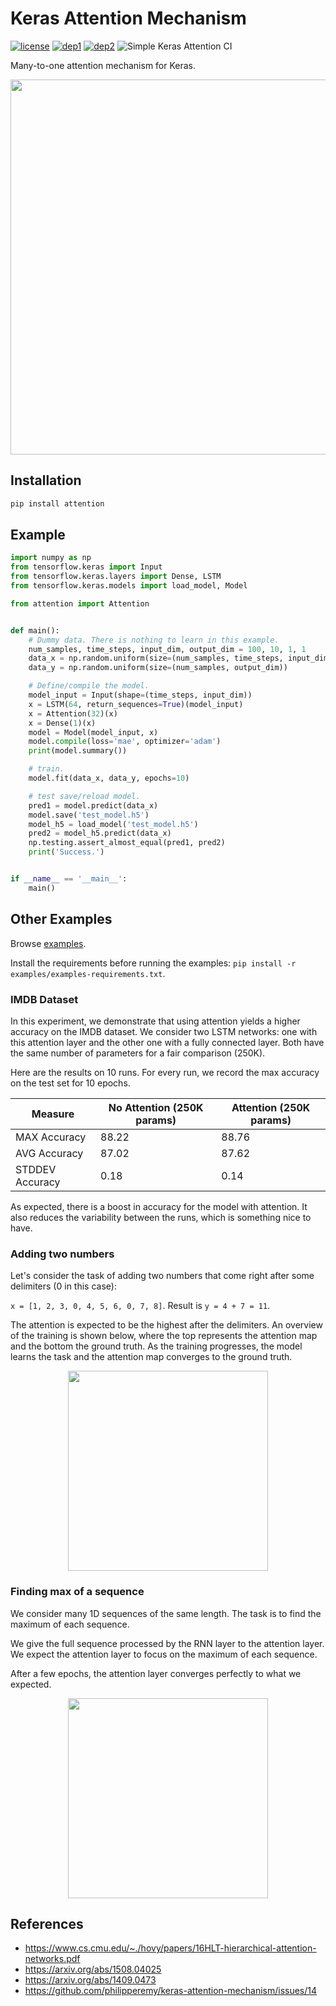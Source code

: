 # Keras Attention Mechanism
[![license](https://img.shields.io/badge/License-Apache_2.0-brightgreen.svg)](https://github.com/philipperemy/keras-attention-mechanism/blob/master/LICENSE) [![dep1](https://img.shields.io/badge/Tensorflow-2.0+-brightgreen.svg)](https://www.tensorflow.org/) [![dep2](https://img.shields.io/badge/Keras-2.0+-brightgreen.svg)](https://keras.io/) 
![Simple Keras Attention CI](https://github.com/philipperemy/keras-attention-mechanism/workflows/Simple%20Keras%20Attention%20CI/badge.svg)

Many-to-one attention mechanism for Keras.

<p align="center">
  <img src="examples/equations.png" width="600">
</p>


## Installation

```bash
pip install attention
```

## Example

```python
import numpy as np
from tensorflow.keras import Input
from tensorflow.keras.layers import Dense, LSTM
from tensorflow.keras.models import load_model, Model

from attention import Attention


def main():
    # Dummy data. There is nothing to learn in this example.
    num_samples, time_steps, input_dim, output_dim = 100, 10, 1, 1
    data_x = np.random.uniform(size=(num_samples, time_steps, input_dim))
    data_y = np.random.uniform(size=(num_samples, output_dim))

    # Define/compile the model.
    model_input = Input(shape=(time_steps, input_dim))
    x = LSTM(64, return_sequences=True)(model_input)
    x = Attention(32)(x)
    x = Dense(1)(x)
    model = Model(model_input, x)
    model.compile(loss='mae', optimizer='adam')
    print(model.summary())

    # train.
    model.fit(data_x, data_y, epochs=10)

    # test save/reload model.
    pred1 = model.predict(data_x)
    model.save('test_model.h5')
    model_h5 = load_model('test_model.h5')
    pred2 = model_h5.predict(data_x)
    np.testing.assert_almost_equal(pred1, pred2)
    print('Success.')


if __name__ == '__main__':
    main()
```

## Other Examples

Browse [examples](examples).

Install the requirements before running the examples: `pip install -r examples/examples-requirements.txt`.


### IMDB Dataset

In this experiment, we demonstrate that using attention yields a higher accuracy on the IMDB dataset. We consider two
LSTM networks: one with this attention layer and the other one with a fully connected layer. Both have the same number
of parameters for a fair comparison (250K).

Here are the results on 10 runs. For every run, we record the max accuracy on the test set for 10 epochs.


| Measure  | No Attention (250K params) | Attention (250K params) |
| ------------- | ------------- | ------------- |
| MAX Accuracy | 88.22 | 88.76 |
| AVG Accuracy | 87.02 | 87.62 |
| STDDEV Accuracy | 0.18 | 0.14 |

As expected, there is a boost in accuracy for the model with attention. It also reduces the variability between the runs, which is something nice to have.


### Adding two numbers

Let's consider the task of adding two numbers that come right after some delimiters (0 in this case):

`x = [1, 2, 3, 0, 4, 5, 6, 0, 7, 8]`. Result is `y = 4 + 7 = 11`.

The attention is expected to be the highest after the delimiters. An overview of the training is shown below, where the
top represents the attention map and the bottom the ground truth. As the training  progresses, the model learns the 
task and the attention map converges to the ground truth.

<p align="center">
  <img src="examples/attention.gif" width="320">
</p>

### Finding max of a sequence

We consider many 1D sequences of the same length. The task is to find the maximum of each sequence. 

We give the full sequence processed by the RNN layer to the attention layer. We expect the attention layer to focus on the maximum of each sequence.

After a few epochs, the attention layer converges perfectly to what we expected.

<p align="center">
  <img src="examples/readme/example.png" width="320">
</p>

## References

- https://www.cs.cmu.edu/~./hovy/papers/16HLT-hierarchical-attention-networks.pdf
- https://arxiv.org/abs/1508.04025
- https://arxiv.org/abs/1409.0473
- https://github.com/philipperemy/keras-attention-mechanism/issues/14
